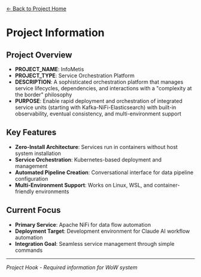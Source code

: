[← Back to Project Home](../../../README.md)

# Project Information

## Project Overview
- **PROJECT_NAME**: InfoMetis
- **PROJECT_TYPE**: Service Orchestration Platform
- **DESCRIPTION**: A sophisticated orchestration platform that manages service lifecycles, dependencies, and interactions with a "complexity at the border" philosophy
- **PURPOSE**: Enable rapid deployment and orchestration of integrated service units (starting with Kafka-NiFi-Elasticsearch) with built-in observability, eventual consistency, and multi-environment support

## Key Features
- **Zero-Install Architecture**: Services run in containers without host system installation
- **Service Orchestration**: Kubernetes-based deployment and management
- **Automated Pipeline Creation**: Conversational interface for data pipeline configuration
- **Multi-Environment Support**: Works on Linux, WSL, and container-friendly environments

## Current Focus
- **Primary Service**: Apache NiFi for data flow automation
- **Deployment Target**: Development environment for Claude AI workflow automation
- **Integration Goal**: Seamless service management through simple commands

---

*Project Hook - Required information for WoW system*